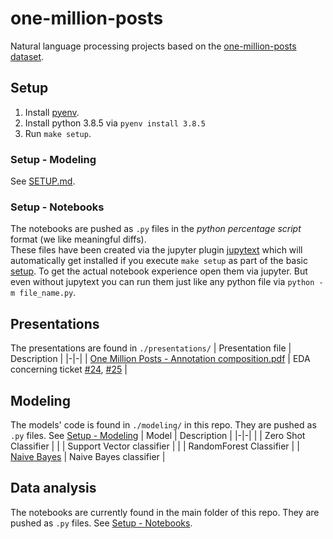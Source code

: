 # one-million-posts

Natural language processing projects based on the [one-million-posts dataset](https://ofai.github.io/million-post-corpus/).

## Setup
1. Install [pyenv](https://github.com/pyenv/pyenv).
2. Install python 3.8.5 via `pyenv install 3.8.5`
3. Run `make setup`. 

### Setup - Modeling
See [SETUP.md](SETUP.md).

### Setup - Notebooks
The notebooks are pushed as `.py` files in the _python percentage script_ format (we like meaningful diffs).  
These files have been created via the jupyter plugin [jupytext](https://github.com/mwouts/jupytext) which will automatically get installed if you execute `make setup` as part of the basic [setup](#setup).
To get the actual notebook experience open them via jupyter. But even without jupytext you can run them just like any python file via `python -m file_name.py`.

## Presentations
The presentations are found in `./presentations/`
| Presentation file | Description |
|-|-|
| [One Million Posts - Annotation composition.pdf](https://github.com/dominikmn/one-million-posts/blob/general-readme-update-midterm/presentations/One%20Million%20Posts%20-%20Annotation%20composition.pdf) | EDA concerning ticket [#24][i24], [#25][i25] |

[i24]: https://github.com/dominikmn/one-million-posts/issues/24
[i25]: https://github.com/dominikmn/one-million-posts/issues/25

## Modeling
The models' code is found in  `./modeling/` in this repo.
They are pushed as `.py` files. See [Setup - Modeling](#setup-modeling)
| Model | Description |
|-|-|
| | Zero Shot Classifier |
| | Support Vector classifier |
| | RandomForest Classifier |
| [Naive Bayes](https://github.com/dominikmn/one-million-posts/blob/main/modeling/naive_bayes.py) | Naive Bayes classifier |

## Data analysis
The notebooks are currently found in the main folder of this repo.
They are pushed as `.py` files. See [Setup - Notebooks](#setup-notebooks).

